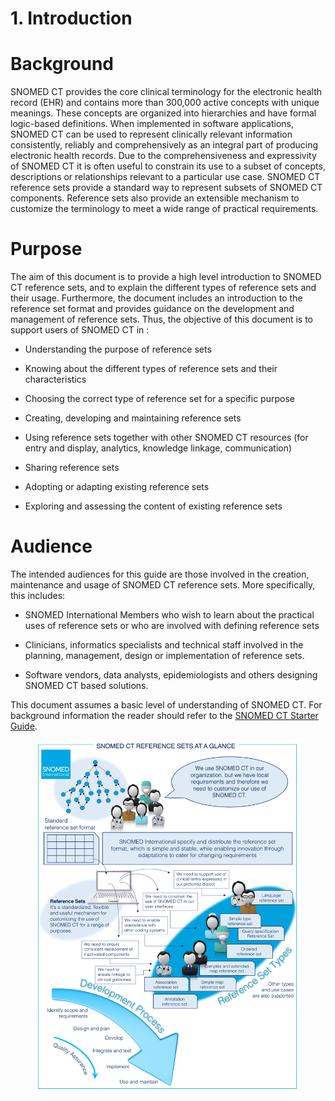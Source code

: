 # 1. Introduction

  

# Background

  

SNOMED CT provides the core clinical terminology for the electronic health record (EHR) and contains more than 300,000 active concepts with unique meanings. These concepts are organized into hierarchies and have formal logic-based definitions. When implemented in software applications, SNOMED CT can be used to represent clinically relevant information consistently, reliably and comprehensively as an integral part of producing electronic health records. Due to the comprehensiveness and expressivity of SNOMED CT it is often useful to constrain its use to a subset of concepts, descriptions or relationships relevant to a particular use case. SNOMED CT reference sets provide a standard way to represent subsets of SNOMED CT components. Reference sets also provide an extensible mechanism  to customize the terminology to meet a wide range of practical requirements.

  

# Purpose

  

The aim of this document is to provide a high level introduction to SNOMED CT reference sets, and to explain the different types of reference sets and their usage. Furthermore, the document includes an introduction to the reference set format and provides guidance on the development and management of reference sets. Thus, the objective of this document is to support users of SNOMED CT in :

  

  * Understanding the purpose of reference sets

  * Knowing about the different types of reference sets and their characteristics

  * Choosing the correct type of reference set for a specific purpose

  * Creating, developing and maintaining reference sets

  * Using reference sets together with other SNOMED CT resources (for entry and display, analytics, knowledge linkage, communication)

  * Sharing reference sets

  * Adopting or adapting existing reference sets

  * Exploring and assessing the content of existing reference sets

  

# Audience

  

The intended audiences for this guide are those involved in the creation, maintenance and usage of SNOMED CT reference sets. More specifically, this includes:

  

  * SNOMED International Members who wish to learn about the practical uses of reference sets or who are involved with defining reference sets

  * Clinicians, informatics specialists and technical staff involved in the planning, management, design or implementation of reference sets.

  * Software vendors, data analysts, epidemiologists and others designing SNOMED CT based solutions.

  

This document assumes a basic level of understanding of SNOMED CT. For background information the reader should refer to the [ SNOMED CT Starter Guide](http://snomed.org/starter).

  

<figure><img src="../images/35985764.png" alt="" title=""></figure>

  

